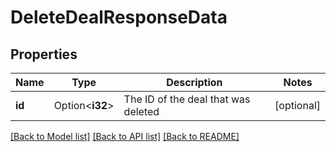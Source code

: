 # DeleteDealResponseData

## Properties

Name | Type | Description | Notes
------------ | ------------- | ------------- | -------------
**id** | Option<**i32**> | The ID of the deal that was deleted | [optional]

[[Back to Model list]](../README.md#documentation-for-models) [[Back to API list]](../README.md#documentation-for-api-endpoints) [[Back to README]](../README.md)


